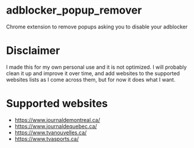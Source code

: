 # adblocker_popup_remover
Chrome extension to remove popups asking you to disable your adblocker

# Disclaimer
I made this for my own personal use and it is not optimized. I will probably clean it up and improve it over time, and add websites to
the supported websites lists as I come across them, but for now it does what I want.

# Supported websites
* https://www.journaldemontreal.ca/
* https://www.journaldequebec.ca/
* https://www.tvanouvelles.ca/
* https://www.tvasports.ca/
